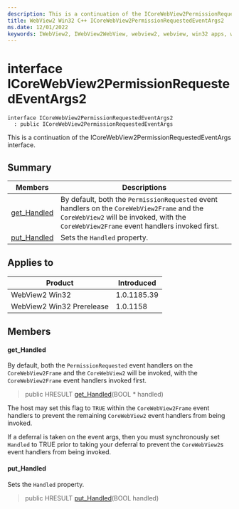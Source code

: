 ```yaml
---
description: This is a continuation of the ICoreWebView2PermissionRequestedEventArgs interface.
title: WebView2 Win32 C++ ICoreWebView2PermissionRequestedEventArgs2
ms.date: 12/01/2022
keywords: IWebView2, IWebView2WebView, webview2, webview, win32 apps, win32, edge, ICoreWebView2, ICoreWebView2Controller, browser control, edge html, ICoreWebView2PermissionRequestedEventArgs2
---
```


# interface ICoreWebView2PermissionRequestedEventArgs2

```
interface ICoreWebView2PermissionRequestedEventArgs2
  : public ICoreWebView2PermissionRequestedEventArgs
```

This is a continuation of the ICoreWebView2PermissionRequestedEventArgs interface.

## Summary

 Members                        | Descriptions
--------------------------------|---------------------------------------------
[get_Handled](#get_handled) | By default, both the `PermissionRequested` event handlers on the `CoreWebView2Frame` and the `CoreWebView2` will be invoked, with the `CoreWebView2Frame` event handlers invoked first.
[put_Handled](#put_handled) | Sets the `Handled` property.

## Applies to

Product                         | Introduced
--------------------------------|---------------------------------------------
WebView2 Win32            |    1.0.1185.39
WebView2 Win32 Prerelease |    1.0.1158

## Members

#### get_Handled

By default, both the `PermissionRequested` event handlers on the `CoreWebView2Frame` and the `CoreWebView2` will be invoked, with the `CoreWebView2Frame` event handlers invoked first.

> public HRESULT [get_Handled](#get_handled)(BOOL * handled)

The host may set this flag to `TRUE` within the `CoreWebView2Frame` event handlers to prevent the remaining `CoreWebView2` event handlers from being invoked.

If a deferral is taken on the event args, then you must synchronously set `Handled` to TRUE prior to taking your deferral to prevent the `CoreWebView2`s event handlers from being invoked.

#### put_Handled

Sets the `Handled` property.

> public HRESULT [put_Handled](#put_handled)(BOOL handled)

